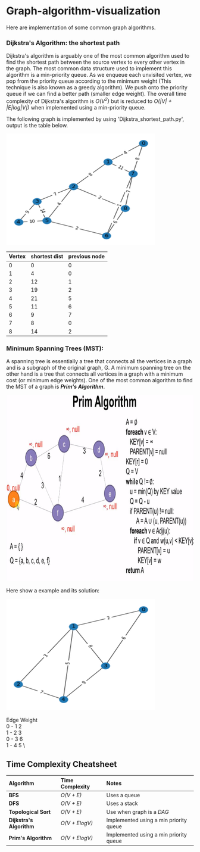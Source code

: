 # Graph-algorithm-visualization
Here are implementation of some common graph algorithms.

### Dijkstra's Algorithm: the shortest path

Dijkstra's algorithm is arguably one of the most common algorithm used to find
the shortest path between the source vertex to every other vertex in the graph.
The most common data structure used to implement this algorithm is a
min-priority queue. As we enqueue each unvisited vertex, we pop from the
priority queue according to the minimum weight (This technique is also known as
a greedy algorithm). We push onto the priority queue if we can find a better
path (smaller edge weight). The overall time complexity of Dijkstra's algorithm
is *O(V<sup>2</sup>)* but is reduced to
*O(|V| + |E|log|V|)* when implemented using a min-priority queue.

The following graph is implemented by using 'Dijkstra_shortest_path.py', output is the table below.

<img src="images/graph_Dijkstra.png" width="400px" height="300px" />



| Vertex 						| shortest dist     				| previous node    			|
| :------------- 					| :------------- 					|	:------------- 		|
|0 	 |0  |	 0|
|1 	 |4 |	 0|
|2	 |12 |	 1|
|3	 |19 |	 2|
|4	 |21 |	 5|
|5	 |11|	 6|
|6 	 |9 |	 7|
|7	 |8 |	 0|
|8 	 |14 |	 2|


### Minimum Spanning Trees (MST):

A spanning tree is essentially a tree that connects all the vertices in a graph
and is a subgraph of the original graph, G. A minimum spanning tree on the other
hand is a tree that connects all vertices in a graph with a minimum cost
(or minimum edge weights). One of the most common algorithm to find the MST of a
graph is ***Prim's Algorithm***. 

<img src="images/MST_prim.png" width="800px" height="500px" />

Here show a example and its solution:

<img src="images/graph_mst_prim.png" width="400px" height="300px" />


Edge 	 Weight\
0 - 1 	 2 \
1 - 2 	 3 \
0 - 3 	 6 \
1 - 4 	 5 \


## Time Complexity Cheatsheet
| Algorithm 						| Time Complexity     				| Notes     			|
| :------------- 					| :------------- 					|	:------------- 		|
| **BFS** 							| *O(V + E)*						|	Uses a queue					|
| **DFS** 							| *O(V + E)*						|	Uses a stack					|
| **Topological Sort** 				| *O(V + E)*						| Use when graph is a _DAG_					|
| **Dijkstra's Algorithm** 			| *O(V + ElogV)*						|Implemented using a min priority queue|
| **Prim's Algorithm** 				| *O(V + ElogV)*						|Implemented using a min priority queue|
